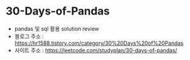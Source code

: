 # 30-Days-of-Pandas

- pandas 및 sql 활용 solution review
- 블로그 주소 : https://hr1588.tistory.com/category/30%20Days%20of%20Pandas
- 사이트 주소 : https://leetcode.com/studyplan/30-days-of-pandas/
